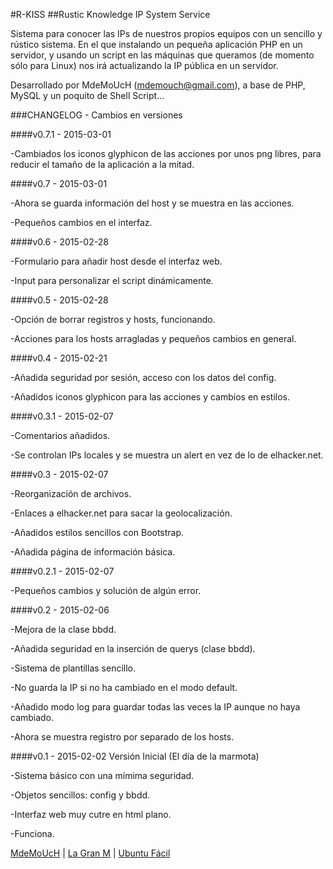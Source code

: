 #R-KISS
##Rustic Knowledge IP System Service

Sistema para conocer las IPs de nuestros propios equipos con un sencillo
y rústico sistema. En el que instalando un pequeña aplicación PHP en un
servidor, y usando un script en las máquinas que queramos (de momento
sólo para Linux) nos irá actualizando la IP pública en un servidor.


Desarrollado por MdeMoUcH (mdemouch@gmail.com),
a base de PHP, MySQL y un poquito de Shell Script...









###CHANGELOG - Cambios en versiones


####v0.7.1 - 2015-03-01

-Cambiados los iconos glyphicon de las acciones por unos png libres,
para reducir el tamaño de la aplicación a la mitad.


####v0.7 - 2015-03-01

-Ahora se guarda información del host y se muestra en las acciones.

-Pequeños cambios en el interfaz.


####v0.6 - 2015-02-28

-Formulario para añadir host desde el interfaz web.

-Input para personalizar el script dinámicamente.


####v0.5 - 2015-02-28

-Opción de borrar registros y hosts, funcionando.

-Acciones para los hosts arragladas y pequeños cambios en general.


####v0.4 - 2015-02-21

-Añadida seguridad por sesión, acceso con los datos del config.

-Añadidos iconos glyphicon para las acciones y cambios en estilos.


####v0.3.1 - 2015-02-07

-Comentarios añadidos.

-Se controlan IPs locales y se muestra un alert en vez de lo de elhacker.net.


####v0.3 - 2015-02-07

-Reorganización de archivos.

-Enlaces a elhacker.net para sacar la geolocalización.

-Añadidos estilos sencillos con Bootstrap.

-Añadida página de información básica.


####v0.2.1 - 2015-02-07

-Pequeños cambios y solución de algún error.



####v0.2 - 2015-02-06

-Mejora de la clase bbdd.

-Añadida seguridad en la inserción de querys (clase bbdd).

-Sistema de plantillas sencillo.

-No guarda la IP si no ha cambiado en el modo default.

-Añadido modo log para guardar todas las veces la IP aunque no haya cambiado.

-Ahora se muestra registro por separado de los hosts.


####v0.1 - 2015-02-02 
Versión Inicial (El día de la marmota)

-Sistema básico con una mímima seguridad.

-Objetos sencillos: config y bbdd.

-Interfaz web muy cutre en html plano.

-Funciona.







[MdeMoUcH](http://www.twitter.com/mdemouch) | [La Gran M](http://www.lagranm.com) | [Ubuntu Fácil](http://www.ubuntufacil.com)

